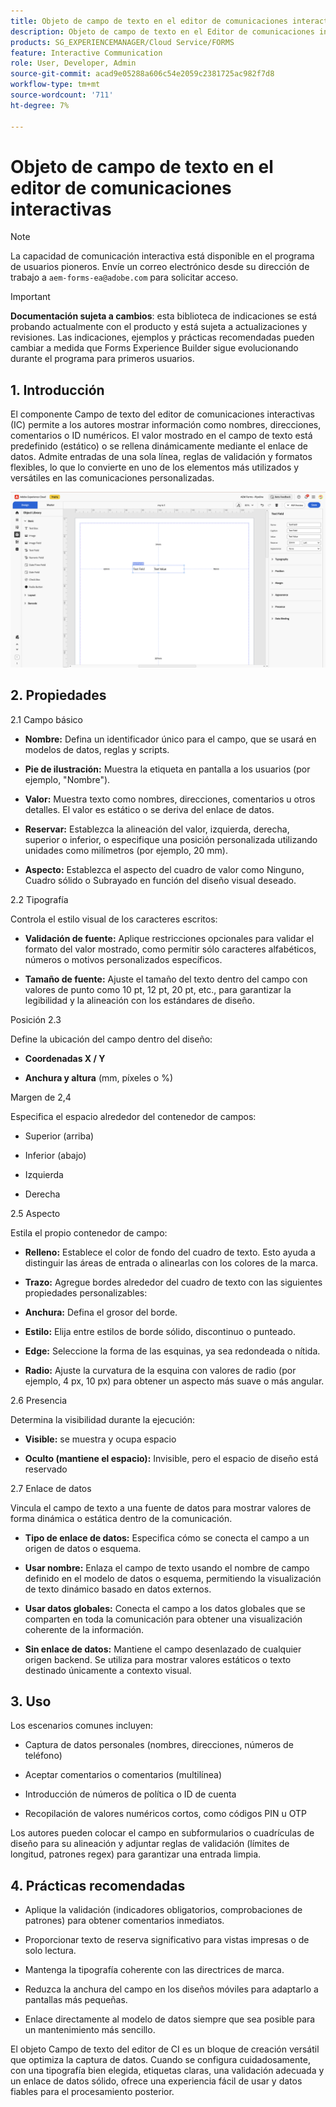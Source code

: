 ```yaml
---
title: Objeto de campo de texto en el editor de comunicaciones interactivas
description: Objeto de campo de texto en el Editor de comunicaciones interactivas de AEM Forms para permitir a los autores mostrar información como nombres, direcciones, comentarios o ID numéricos.
products: SG_EXPERIENCEMANAGER/Cloud Service/FORMS
feature: Interactive Communication
role: User, Developer, Admin
source-git-commit: acad9e05288a606c54e2059c2381725ac982f7d8
workflow-type: tm+mt
source-wordcount: '711'
ht-degree: 7%

---
```



# Objeto de campo de texto en el editor de comunicaciones interactivas

>[!NOTE]
>
> La capacidad de comunicación interactiva está disponible en el programa de usuarios pioneros. Envíe un correo electrónico desde su dirección de trabajo a `aem-forms-ea@adobe.com` para solicitar acceso.

>[!IMPORTANT]
>
> **Documentación sujeta a cambios**: esta biblioteca de indicaciones se está probando actualmente con el producto y está sujeta a actualizaciones y revisiones. Las indicaciones, ejemplos y prácticas recomendadas pueden cambiar a medida que Forms Experience Builder sigue evolucionando durante el programa para primeros usuarios.

## &#x200B;1. Introducción

El componente Campo de texto del editor de comunicaciones interactivas (IC) permite a los autores mostrar información como nombres, direcciones, comentarios o ID numéricos. El valor mostrado en el campo de texto está predefinido (estático) o se rellena dinámicamente mediante el enlace de datos. Admite entradas de una sola línea, reglas de validación y formatos flexibles, lo que lo convierte en uno de los elementos más utilizados y versátiles en las comunicaciones personalizadas.

![Buscar documento CI](/help/forms/interactive-communication/assets/textfield.png)

## &#x200B;2. Propiedades

2.1 Campo básico

- **Nombre:** Defina un identificador único para el campo, que se usará en modelos de datos, reglas y scripts.

- **Pie de ilustración:** Muestra la etiqueta en pantalla a los usuarios (por ejemplo, &quot;Nombre&quot;).

- **Valor:** Muestra texto como nombres, direcciones, comentarios u otros detalles. El valor es estático o se deriva del enlace de datos.

- **Reservar:** Establezca la alineación del valor, izquierda, derecha, superior o inferior, o especifique una posición personalizada utilizando unidades como milímetros (por ejemplo, 20 mm).

- **Aspecto:** Establezca el aspecto del cuadro de valor como Ninguno, Cuadro sólido o Subrayado en función del diseño visual deseado.

2.2 Tipografía

Controla el estilo visual de los caracteres escritos:

- **Validación de fuente:** Aplique restricciones opcionales para validar el formato del valor mostrado, como permitir sólo caracteres alfabéticos, números o motivos personalizados específicos.

- **Tamaño de fuente:** Ajuste el tamaño del texto dentro del campo con valores de punto como 10 pt, 12 pt, 20 pt, etc., para garantizar la legibilidad y la alineación con los estándares de diseño.

Posición 2.3

Define la ubicación del campo dentro del diseño:

- **Coordenadas X / Y**

- **Anchura y altura** (mm, píxeles o %)

Margen de 2,4

Especifica el espacio alrededor del contenedor de campos:

- Superior (arriba)

- Inferior (abajo)

- Izquierda

- Derecha

2.5 Aspecto

Estila el propio contenedor de campo:

- **Relleno:** Establece el color de fondo del cuadro de texto. Esto ayuda a distinguir las áreas de entrada o alinearlas con los colores de la marca.

- **Trazo:** Agregue bordes alrededor del cuadro de texto con las siguientes propiedades personalizables:

- **Anchura:** Defina el grosor del borde.

- **Estilo:** Elija entre estilos de borde sólido, discontinuo o punteado.

- **Edge:** Seleccione la forma de las esquinas, ya sea redondeada o nítida.

- **Radio:** Ajuste la curvatura de la esquina con valores de radio (por ejemplo, 4 px, 10 px) para obtener un aspecto más suave o más angular.

2.6 Presencia

Determina la visibilidad durante la ejecución:

- **Visible:** se muestra y ocupa espacio

- **Oculto (mantiene el espacio):** Invisible, pero el espacio de diseño está reservado

2.7 Enlace de datos

Vincula el campo de texto a una fuente de datos para mostrar valores de forma dinámica o estática dentro de la comunicación.

- **Tipo de enlace de datos:** Especifica cómo se conecta el campo a un origen de datos o esquema.

- **Usar nombre:** Enlaza el campo de texto usando el nombre de campo definido en el modelo de datos o esquema, permitiendo la visualización de texto dinámico basado en datos externos.

- **Usar datos globales:** Conecta el campo a los datos globales que se comparten en toda la comunicación para obtener una visualización coherente de la información.

- **Sin enlace de datos:** Mantiene el campo desenlazado de cualquier origen backend. Se utiliza para mostrar valores estáticos o texto destinado únicamente a contexto visual.

## &#x200B;3. Uso

Los escenarios comunes incluyen:

- Captura de datos personales (nombres, direcciones, números de teléfono)

- Aceptar comentarios o comentarios (multilínea)

- Introducción de números de política o ID de cuenta

- Recopilación de valores numéricos cortos, como códigos PIN u OTP

Los autores pueden colocar el campo en subformularios o cuadrículas de diseño para su alineación y adjuntar reglas de validación (límites de longitud, patrones regex) para garantizar una entrada limpia.

## &#x200B;4. Prácticas recomendadas

- Aplique la validación (indicadores obligatorios, comprobaciones de patrones) para obtener comentarios inmediatos.

- Proporcionar texto de reserva significativo para vistas impresas o de solo lectura.

- Mantenga la tipografía coherente con las directrices de marca.

- Reduzca la anchura del campo en los diseños móviles para adaptarlo a pantallas más pequeñas.

- Enlace directamente al modelo de datos siempre que sea posible para un mantenimiento más sencillo.

El objeto Campo de texto del editor de CI es un bloque de creación versátil que optimiza la captura de datos. Cuando se configura cuidadosamente, con una tipografía bien elegida, etiquetas claras, una validación adecuada y un enlace de datos sólido, ofrece una experiencia fácil de usar y datos fiables para el procesamiento posterior.


